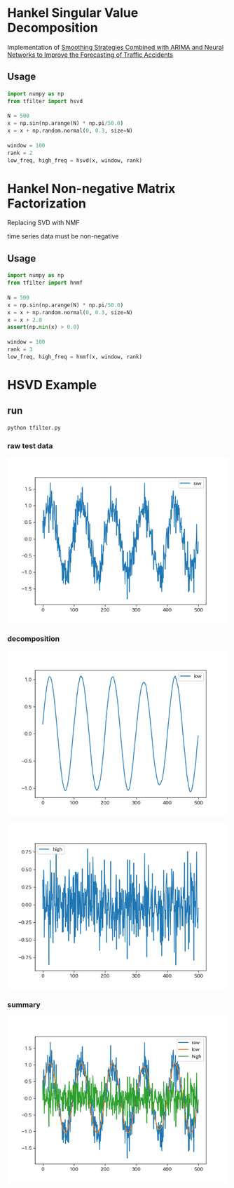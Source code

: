 # Hankel Singular Value Decomposition

Implementation of [Smoothing Strategies Combined with ARIMA and Neural Networks to Improve the Forecasting of Traffic Accidents](https://www.hindawi.com/journals/tswj/2014/152375/)

## Usage

```python
import numpy as np
from tfilter import hsvd

N = 500
x = np.sin(np.arange(N) * np.pi/50.0)
x = x + np.random.normal(0, 0.3, size=N)

window = 100
rank = 2
low_freq, high_freq = hsvd(x, window, rank)
```

# Hankel Non-negative Matrix Factorization

Replacing SVD with NMF

time series data must be non-negative

## Usage

```python
import numpy as np
from tfilter import hnmf

N = 500
x = np.sin(np.arange(N) * np.pi/50.0)
x = x + np.random.normal(0, 0.3, size=N)
x = x + 2.0
assert(np.min(x) > 0.0)

window = 100
rank = 3
low_freq, high_freq = hnmf(x, window, rank)
```


# HSVD Example

## run

```sh
python tfilter.py
```

### raw test data

![raw](./img/raw.png)

### decomposition

![low](./img/low.png)

![high](./img/high.png)

### summary

![summary](./img/summary.png)